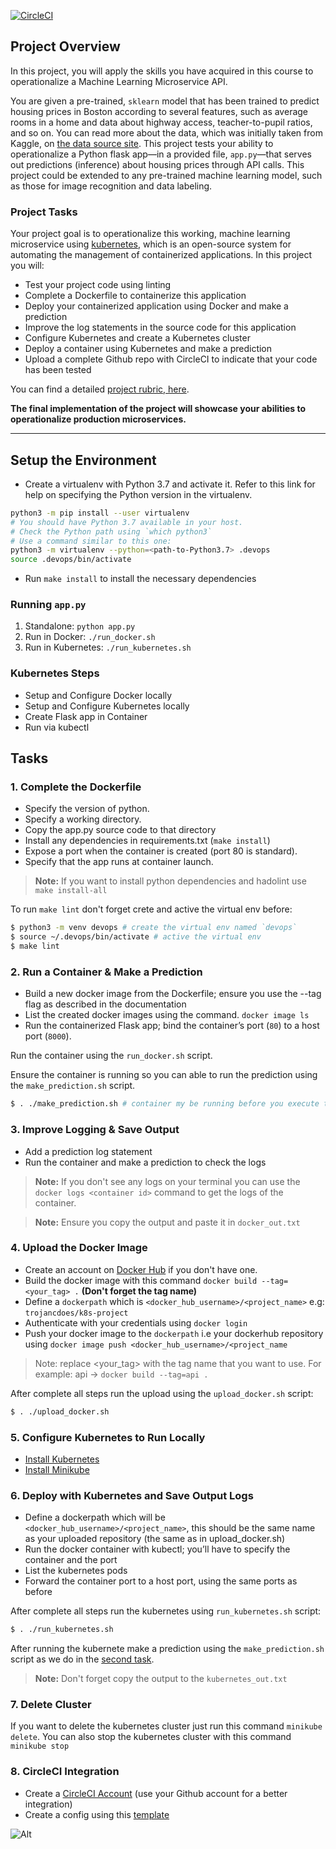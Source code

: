 [![CircleCI](https://dl.circleci.com/status-badge/img/gh/trojan782/Microservice-K8s/tree/main.svg?style=svg)](https://dl.circleci.com/status-badge/redirect/gh/trojan782/Microservice-K8s/tree/main)

## Project Overview

In this project, you will apply the skills you have acquired in this course to operationalize a Machine Learning Microservice API. 

You are given a pre-trained, `sklearn` model that has been trained to predict housing prices in Boston according to several features, such as average rooms in a home and data about highway access, teacher-to-pupil ratios, and so on. You can read more about the data, which was initially taken from Kaggle, on [the data source site](https://www.kaggle.com/c/boston-housing). This project tests your ability to operationalize a Python flask app—in a provided file, `app.py`—that serves out predictions (inference) about housing prices through API calls. This project could be extended to any pre-trained machine learning model, such as those for image recognition and data labeling.

### Project Tasks

Your project goal is to operationalize this working, machine learning microservice using [kubernetes](https://kubernetes.io/), which is an open-source system for automating the management of containerized applications. In this project you will:
* Test your project code using linting
* Complete a Dockerfile to containerize this application
* Deploy your containerized application using Docker and make a prediction
* Improve the log statements in the source code for this application
* Configure Kubernetes and create a Kubernetes cluster
* Deploy a container using Kubernetes and make a prediction
* Upload a complete Github repo with CircleCI to indicate that your code has been tested

You can find a detailed [project rubric, here](https://review.udacity.com/#!/rubrics/2576/view).

**The final implementation of the project will showcase your abilities to operationalize production microservices.**

---

## Setup the Environment

* Create a virtualenv with Python 3.7 and activate it. Refer to this link for help on specifying the Python version in the virtualenv. 
```bash
python3 -m pip install --user virtualenv
# You should have Python 3.7 available in your host. 
# Check the Python path using `which python3`
# Use a command similar to this one:
python3 -m virtualenv --python=<path-to-Python3.7> .devops
source .devops/bin/activate
```
* Run `make install` to install the necessary dependencies

### Running `app.py`

1. Standalone:  `python app.py`
2. Run in Docker:  `./run_docker.sh`
3. Run in Kubernetes:  `./run_kubernetes.sh`

### Kubernetes Steps

* Setup and Configure Docker locally
* Setup and Configure Kubernetes locally
* Create Flask app in Container
* Run via kubectl

## Tasks


### 1. Complete the Dockerfile

-   Specify the version of python.
-   Specify a working directory.
-   Copy the app.py source code to that directory
-   Install any dependencies in requirements.txt (`make install`)
-   Expose a port when the container is created (port 80 is standard).
-   Specify that the app runs at container launch.

> **Note:** If you want to install python dependencies and hadolint use `make install-all`

To run `make lint` don't forget crete and active the virtual env before:

```sh
$ python3 -m venv devops # create the virtual env named `devops`
$ source ~/.devops/bin/activate # active the virtual env
$ make lint
```

### 2. Run a Container & Make a Prediction

-   Build a new  docker image from the Dockerfile; ensure you use the --tag flag as described in the documentation
-   List the created docker images using the command. `docker image ls`
-   Run the containerized Flask app; bind the container’s port (`80`) to a host port (`8000`).

Run the container using the `run_docker.sh` script.


Ensure the container is running so you can able to run the prediction using the `make_prediction.sh` script.

```sh
$ . ./make_prediction.sh # container my be running before you execute this script
```

### 3. Improve Logging & Save Output

-   Add a prediction log statement
-   Run the container and make a prediction to check the logs

> **Note:** If you don't see any logs on your terminal you can use the `docker logs <container id>` command to get the logs of the container.



> **Note:** Ensure you copy the output and paste it in `docker_out.txt`

### 4. Upload the Docker Image

-   Create an account on [Docker Hub](https://hub.docker.com/) if you don't have one.
-   Build the docker image with this command `docker build --tag=<your_tag> .` **(Don't forget the tag name)**
-   Define a `dockerpath` which is `<docker_hub_username>/<project_name>` e.g: `trojancdoes/k8s-project`
-   Authenticate with your credentials using `docker login`
-   Push your docker image to the `dockerpath` i.e your dockerhub repository using `docker image push <docker_hub_username>/<project_name`

> Note: replace <your_tag> with the tag name that you want to use. For example: api -> `docker build --tag=api .`

After complete all steps run the upload using the `upload_docker.sh` script:

```sh
$ . ./upload_docker.sh
```

### 5. Configure Kubernetes to Run Locally

-   [Install Kubernetes](https://kubernetes.io/docs/tasks/tools/install-kubectl/#install-kubectl-on-linux)
-   [Install Minikube](https://kubernetes.io/docs/tasks/tools/install-minikube/)

### 6. Deploy with Kubernetes and Save Output Logs

-   Define a dockerpath which will be `<docker_hub_username>/<project_name>`, this should be the same name as your uploaded repository (the same as in upload_docker.sh)
-   Run the docker container with kubectl; you’ll have to specify the container and the port
-   List the kubernetes pods
-   Forward the container port to a host port, using the same ports as before

After complete all steps run the kubernetes using `run_kubernetes.sh` script:

```sh
$ . ./run_kubernetes.sh
```

After running the kubernete make a prediction using the `make_prediction.sh` script as we do in the [second task](#2-run-container--make-prediction).

> **Note:** Don't forget copy the output to the `kubernetes_out.txt`

### 7. Delete Cluster

If you want to delete the kubernetes cluster just run this command `minikube delete`. You can also stop the kubernetes cluster with this command `minikube stop`

### 8. CircleCI Integration
-   Create a [CircleCI Account](https://circleci.com/) (use your Github account for a better integration)
-   Create a config using this [template](https://raw.githubusercontent.com/udacity/DevOps_Microservices/master/Lesson-2-Docker-format-containers/class-demos/.circleci/config.yml)

![Alt](https://repobeats.axiom.co/api/embed/b4d79ee55a7827c1f33184accb4598480291431e.svg "Repobeats analytics image")
